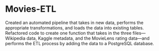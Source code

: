# Movies-ETL

Created an automated pipeline that takes in new data, performs the appropriate transformations, and loads the data into existing tables. Refactored  code to create one function that takes in the three files—Wikipedia data, Kaggle metadata, and the MovieLens rating data—and performs the ETL process by adding the data to a PostgreSQL database.
